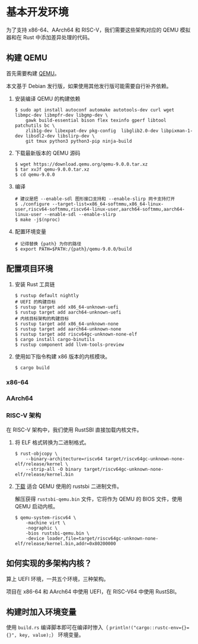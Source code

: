 # 基本开发环境

为了支持 x86-64、AArch64 和 RISC-V，我们需要这些架构对应的 QEMU 模拟器和在 Rust 中添加差异处理的代码。

## 构建 QEMU

首先需要构建 [QEMU](https://www.qemu.org/)。

本文基于 Debian 发行版，如果使用其他发行版可能需要自行补齐依赖。

1. 安装编译 QEMU 的构建依赖

   ```shell
   $ sudo apt install autoconf automake autotools-dev curl wget libmpc-dev libmpfr-dev libgmp-dev \
       gawk build-essential bison flex texinfo gperf libtool patchutils bc \
       zlib1g-dev libexpat-dev pkg-config  libglib2.0-dev libpixman-1-dev libsdl2-dev libslirp-dev \
       git tmux python3 python3-pip ninja-build
   ```

2. 下载最新版本的 QEMU 源码

   ```shell
   $ wget https://download.qemu.org/qemu-9.0.0.tar.xz
   $ tar xvJf qemu-9.0.0.tar.xz
   $ cd qemu-9.0.0
   ```

3. 编译

   ```shell
   # 建议是把 --enable-sdl 图形接口支持和 --enable-slirp 网卡支持打开
   $ ./configure --target-list=x86_64-softmmu,x86_64-linux-user,riscv64-softmmu,riscv64-linux-user,aarch64-softmmu,aarch64-linux-user --enable-sdl --enable-slirp
   $ make -j$(nproc)
   ```

4. 配置环境变量

   ```shell
   # 记得替换 {path} 为你的路径
   $ export PATH=$PATH:/{path}/qemu-9.0.0/build
   ```

## 配置项目环境

1. 安装 Rust 工具链

   ```shell
   $ rustup default nightly
   # UEFI 的构建目标
   $ rustup target add x86_64-unknown-uefi
   $ rustup target add aarch64-unknown-uefi
   # 内核目标架构的构建目标
   $ rustup target add x86_64-unknown-none
   $ rustup target add aarch64-unknown-none
   $ rustup target add riscv64gc-unknown-none-elf
   $ cargo install cargo-binutils
   $ rustup component add llvm-tools-preview
   ```

2. 使用如下指令构建 x86 版本的内核模块。

   ```shell
   $ cargo build
   ```

### x86-64

### AArch64

### RISC-V 架构

在 RISC-V 架构中，我们使用 RustSBI 直接加载内核文件。

1. 将 ELF 格式转换为二进制格式。

   ```shell
   $ rust-objcopy \
       --binary-architecture=riscv64 target/riscv64gc-unknown-none-elf/release/kernel \
       --strip-all -O binary target/riscv64gc-unknown-none-elf/release/kernel.bin
   ```

2. [下载](https://github.com/rustsbi/rustsbi-qemu/releases) 适合 QEMU 使用的 rustsbi 二进制文件。

   解压获得 `rustsbi-qemu.bin` 文件，它将作为 QEMU 的 BIOS 文件，使用 QEMU 启动内核。

   ```shell
   $ qemu-system-riscv64 \
       -machine virt \
       -nographic \
       -bios rustsbi-qemu.bin \
       -device loader,file=target/riscv64gc-unknown-none-elf/release/kernel.bin,addr=0x80200000
   ```

## 如何实现的多架构内核？

算上 UEFI 环境，一共五个环境，三种架构。

项目在 x86-64 和 AArch64 中使用 UEFI，在 RISC-V64 中使用 RustSBI。

## 构建时加入环境变量

使用 `build.rs` 编译脚本即可在编译时惨入（ `println!("cargo::rustc-env={}={}", key, value);`） 环境变量。

